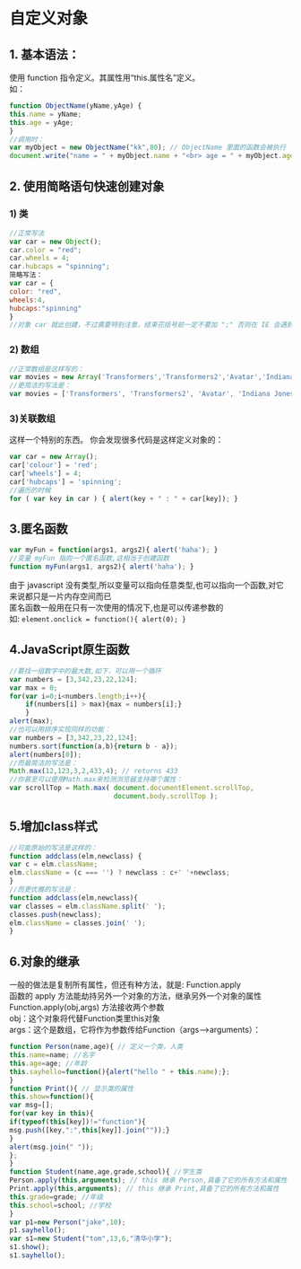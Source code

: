 # 自定义对象

## 1. 基本语法：

使用 function 指令定义。其属性用“this.属性名”定义。  
如：

```javascript
function ObjectName(yName,yAge) {
this.name = yName;
this.age = yAge;
}
//调用时：
var myObject = new ObjectName("kk",80); // ObjectName 里面的函数会被执行
document.write("name = " + myObject.name + "<br> age = " + myObject.age);
```

## 2. 使用简略语句快速创建对象

### 1\) 类

```javascript
//正常写法
var car = new Object();
car.color = "red";
car.wheels = 4;
car.hubcaps = "spinning";
简略写法：
var car = {
color: "red",
wheels:4,
hubcaps:"spinning"
}
//对象 car 就此创建，不过需要特别注意，结束花括号前一定不要加 ";" 否则在 IE 会遇到很大麻烦。
```

### 2\) 数组

```javascript
//正常数组是这样写的： 
var movies = new Array('Transformers','Transformers2','Avatar','Indiana Jones 4');
//更简洁的写法是： 
var movies = ['Transformers', 'Transformers2', 'Avatar', 'Indiana Jones 4'];
```

### 3\)关联数组

这样一个特别的东西。 你会发现很多代码是这样定义对象的：

```javascript
var car = new Array();
car['colour'] = 'red';
car['wheels'] = 4;
car['hubcaps'] = 'spinning';
//遍历的时候
for ( var key in car ) { alert(key + " : " + car[key]); }
```

## 3.匿名函数

```javascript
var myFun = function(args1, args2){ alert('haha'); }
//变量 myFun 指向一个匿名函数,这相当于创建函数
function myFun(args1, args2){ alert('haha'); }
```

由于 javascript 没有类型,所以变量可以指向任意类型,也可以指向一个函数,对它来说都只是一片内存空间而已  
匿名函数一般用在只有一次使用的情况下,也是可以传递参数的  
如: `element.onclick = function(){ alert(0); }`

## 4.JavaScript原生函数

```javascript
//要找一组数字中的最大数,如下，可以用一个循环
var numbers = [3,342,23,22,124];
var max = 0;
for(var i=0;i<numbers.length;i++){ 
    if(numbers[i] > max){max = numbers[i];} 
    }
alert(max);
//也可以用排序实现同样的功能：
var numbers = [3,342,23,22,124];
numbers.sort(function(a,b){return b - a});
alert(numbers[0]);
//而最简洁的写法是：
Math.max(12,123,3,2,433,4); // returns 433
//你甚至可以使用Math.max来检测浏览器支持哪个属性：
var scrollTop = Math.max( document.documentElement.scrollTop, 
                          document.body.scrollTop );
```

## 5.增加class样式

```javascript
//可能原始的写法是这样的：
function addclass(elm,newclass) {
var c = elm.className;
elm.className = (c === '') ? newclass : c+' '+newclass;
}
//而更优雅的写法是：
function addclass(elm,newclass){
var classes = elm.className.split(' ');
classes.push(newclass);
elm.className = classes.join(' ');
}
```

## 6.对象的继承

一般的做法是复制所有属性，但还有种方法，就是: Function.apply  
函数的 apply 方法能劫持另外一个对象的方法，继承另外一个对象的属性  
Function.apply\(obj,args\) 方法接收两个参数  
obj：这个对象将代替Function类里this对象  
args：这个是数组，它将作为参数传给Function（args--&gt;arguments）：

```javascript
function Person(name,age){ // 定义一个类，人类
this.name=name; //名字
this.age=age; //年龄
this.sayhello=function(){alert("hello " + this.name);};
}
function Print(){ // 显示类的属性
this.show=function(){
var msg=[];
for(var key in this){
if(typeof(this[key])!="function"){
msg.push([key,":",this[key]].join(""));}
}
alert(msg.join(" "));
};
}
function Student(name,age,grade,school){ //学生类
Person.apply(this,arguments); // this 继承 Person,具备了它的所有方法和属性
Print.apply(this,arguments); // this 继承 Print,具备了它的所有方法和属性
this.grade=grade; //年级
this.school=school; //学校
}
var p1=new Person("jake",10);
p1.sayhello();
var s1=new Student("tom",13,6,"清华小学");
s1.show();
s1.sayhello();
```

